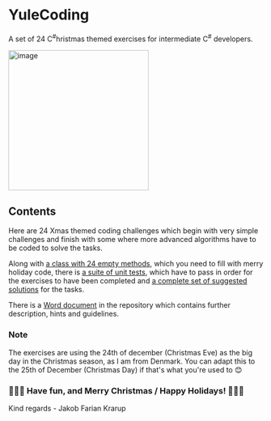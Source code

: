 # YuleCoding
A set of 24 C<sup>#</sup>hristmas themed exercises for intermediate C<sup>#</sup> developers.

<img width="277" alt="image" src="https://github.com/user-attachments/assets/05a3901d-d7bf-46af-9532-c75f70208b88">

## Contents
Here are 24 Xmas themed coding challenges which begin with very simple challenges and finish with some where more advanced algorithms have to be coded to solve the tasks.  

Along with [a class with 24 empty methods](https://github.com/xnafan/YuleCoding/blob/master/YuleCoding.Code/YuleMachine.cs), which you need to fill with merry holiday code, there is [a suite of unit tests](https://github.com/xnafan/YuleCoding/tree/master/YuleCoding.Tests), which have to pass in order for the exercises to have been completed and [a complete set of suggested solutions](https://github.com/xnafan/YuleCoding/blob/master/YuleCoding.Code/YuleMachineSolved.cs) for the tasks.  

There is a [Word document](https://github.com/xnafan/YuleCoding/blob/master/The%20YuleMachine.docx) in the repository which contains further description, hints and guidelines.

### Note
The exercises are using the 24th of december (Christmas Eve) as the big day in the Christmas season, as I am from Denmark. You can adapt this to the 25th of December (Christmas Day) if that's what you're used to 😊

### 🎅🎁🎄 Have fun, and Merry Christmas / Happy Holidays! 🎅🎁🎄

Kind regards - Jakob Farian Krarup

